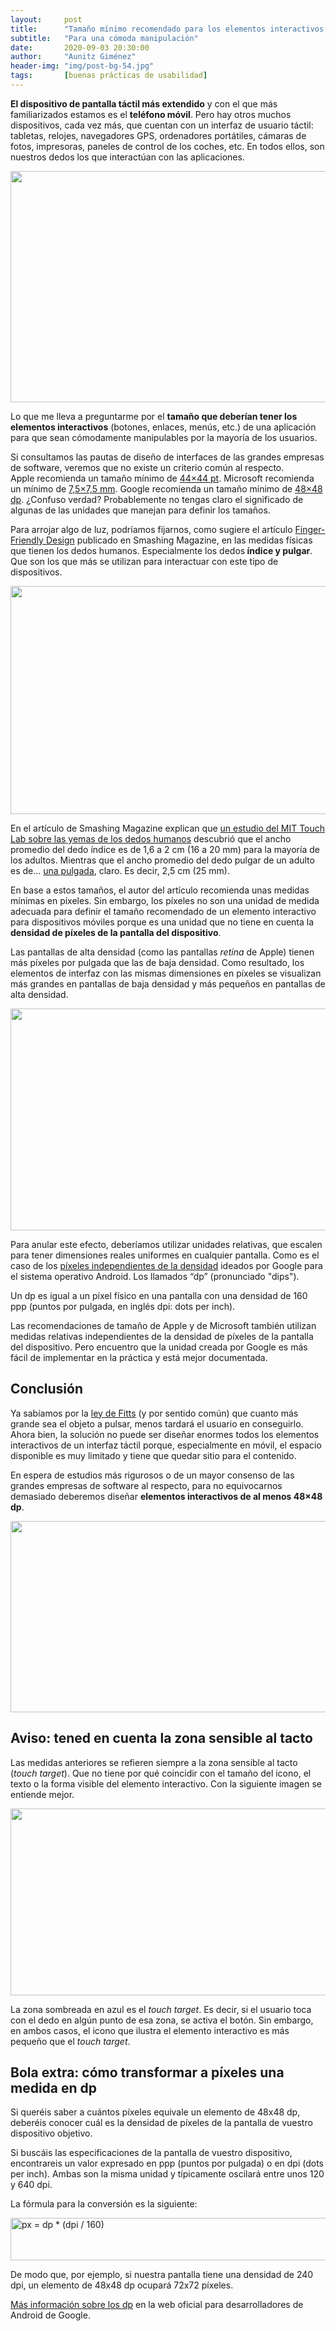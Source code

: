 ```yaml
---
layout:     post
title:      "Tamaño mínimo recomendado para los elementos interactivos en dispositivo táctil"
subtitle:   "Para una cómoda manipulación"
date:       2020-09-03 20:30:00
author:     "Aunitz Giménez"
header-img: "img/post-bg-54.jpg"
tags:       [buenas prácticas de usabilidad]
---
```


<p><strong>El dispositivo de pantalla táctil más extendido</strong> y con el que más familiarizados estamos es el <strong>teléfono móvil</strong>. Pero hay otros muchos dispositivos, cada vez más, que cuentan con un interfaz de usuario táctil: tabletas, relojes, navegadores GPS, ordenadores portátiles, cámaras de fotos, impresoras, paneles de control de los coches, etc. En todos ellos, son nuestros dedos los que interactúan con las aplicaciones.</p>

<p><img src="{{ site.baseurl }}/img/tamano-minimo-elementos-interactivos-dispositivo-tactil-01.jpg" loading="lazy" alt="" width="720" height="370"></p>

<p>Lo que me lleva a preguntarme por el <strong>tamaño que deberían tener los elementos interactivos</strong> (botones, enlaces, menús, etc.) de una aplicación para que sean cómodamente manipulables por la mayoría de los usuarios.</p>

<p>Si consultamos las pautas de diseño de interfaces de las grandes empresas de software, veremos que no existe un criterio común al respecto. Apple recomienda un tamaño mínimo de <a href="https://developer.apple.com/design/human-interface-guidelines/ios/visual-design/adaptivity-and-layout/" target="_blank" rel="noopener noreferrer">44×44 pt</a>. Microsoft recomienda un mínimo de <a href="https://docs.microsoft.com/en-us/windows/uwp/design/input/guidelines-for-targeting#target-size" target="_blank" rel="noopener noreferrer">7,5×7,5 mm</a>. Google recomienda un tamaño mínimo de <a href="https://material.io/design/usability/accessibility.html#layout-and-typography" target="_blank" rel="noopener noreferrer">48×48 dp</a>. ¿Confuso verdad? Probablemente no tengas claro el significado de algunas de las unidades que manejan para definir los tamaños.</p>

<p>Para arrojar algo de luz, podríamos fijarnos, como sugiere el artículo <a href="https://www.smashingmagazine.com/2012/02/finger-friendly-design-ideal-mobile-touchscreen-target-sizes/" target="_blank" rel="noopener noreferrer">Finger-Friendly Design</a> publicado en Smashing Magazine, en las medidas físicas que tienen los dedos humanos. Especialmente los dedos<strong> índice y pulgar</strong>. Que son los que más se utilizan para interactuar con este tipo de dispositivos.</p>

<p><img src="{{ site.baseurl }}/img/tamano-minimo-elementos-interactivos-dispositivo-tactil-02.jpg" loading="lazy" alt="" width="720" height="365"></p>

<p>En el artículo de Smashing Magazine explican que <a href="http://touchlab.mit.edu/publications/2003_009.pdf" target="_blank" rel="noopener noreferrer">un estudio del MIT Touch Lab sobre las yemas de los dedos humanos</a> descubrió que el ancho promedio del dedo índice es de 1,6 a 2 cm (16 a 20 mm) para la mayoría de los adultos. Mientras que el ancho promedio del dedo pulgar de un adulto es de… <a href="http://en.wikipedia.org/wiki/Finger_(unit)" target="_blank" rel="noopener noreferrer">una pulgada</a>, claro. Es decir, 2,5 cm (25 mm).</p>

<p>En base a estos tamaños, el autor del artículo recomienda unas medidas mínimas en píxeles. Sin embargo, los píxeles no son una unidad de medida adecuada para definir el tamaño recomendado de un elemento interactivo para dispositivos móviles porque es una unidad que no tiene en cuenta la <strong>densidad de píxeles de la pantalla del dispositivo</strong>.</p>

<p>Las pantallas de alta densidad (como las pantallas <em>retina</em> de Apple) tienen más píxeles por pulgada que las de baja densidad. Como resultado, los elementos de interfaz con las mismas dimensiones en píxeles se visualizan más grandes en pantallas de baja densidad y más pequeños en pantallas de alta densidad.</p>

<p><img src="{{ site.baseurl }}/img/tamano-minimo-elementos-interactivos-dispositivo-tactil-03.png" loading="lazy" alt="" width="722" height="355"></p>

<p>Para anular este efecto, deberíamos utilizar unidades relativas, que escalen para tener dimensiones reales uniformes en cualquier pantalla. Como es el caso de los <a href="https://material.io/design/layout/pixel-density.html#pixel-density" target="_blank" rel="noopener noreferrer">píxeles independientes de la densidad</a> ideados por Google para el sistema operativo Android. Los llamados “dp” (pronunciado "dips").</p>

<p>Un dp es igual a un píxel físico en una pantalla con una densidad de 160 ppp (puntos por pulgada, en inglés dpi: dots per inch).</p>

<p>Las recomendaciones de tamaño de Apple y de Microsoft también utilizan medidas relativas independientes de la densidad de píxeles de la pantalla del dispositivo. Pero encuentro que la unidad creada por Google es más fácil de implementar en la práctica y está mejor documentada.</p>

<h2>Conclusión</h2>

<p>Ya sabíamos por la <a href="{{ site.baseurl }}{% post_url 2018-01-21-ley-01-ley-de-fitts %}">ley de Fitts</a> (y por sentido común) que cuanto más grande sea el objeto a pulsar, menos tardará el usuario en conseguirlo. Ahora bien, la solución no puede ser diseñar enormes todos los elementos interactivos de un interfaz táctil porque, especialmente en móvil, el espacio disponible es muy limitado y tiene que quedar sitio para el contenido.</p>

<p>En espera de estudios más rigurosos o de un mayor consenso de las grandes empresas de software al respecto, para no equivocarnos demasiado deberemos diseñar <strong>elementos interactivos de al menos 48×48 dp</strong>.</p>

<p><img src="{{ site.baseurl }}/img/tamano-minimo-elementos-interactivos-dispositivo-tactil-04.png" loading="lazy" alt="" width="722" height="306"></p>

<h2>Aviso: tened en cuenta la zona sensible al tacto</h2>

<p>Las medidas anteriores se refieren siempre a la zona sensible al tacto (<em>touch target</em>). Que no tiene por qué coincidir con el tamaño del icono, el texto o la forma visible del elemento interactivo. Con la siguiente imagen se entiende mejor.</p>

<p><img src="{{ site.baseurl }}/img/tamano-minimo-elementos-interactivos-dispositivo-tactil-05.png" loading="lazy" alt="" width="722" height="299"></p>

<p>La zona sombreada en azul es el <em>touch target</em>. Es decir, si el usuario toca con el dedo en algún punto de esa zona, se activa el botón. Sin embargo, en ambos casos, el icono que ilustra el elemento interactivo es más pequeño que el <em>touch target</em>.</p>

<h2>Bola extra: cómo transformar a píxeles una medida en dp</h2>

<p>Si queréis saber a cuántos píxeles equivale un elemento de 48x48 dp, deberéis conocer cuál es la densidad de píxeles de la pantalla de vuestro dispositivo objetivo.</p>

<p>Si buscáis las especificaciones de la pantalla de vuestro dispositivo, encontrareis un valor expresado en ppp (puntos por pulgada) o en dpi (dots per inch). Ambas son la misma unidad y típicamente oscilará entre unos 120 y 640 dpi.</p>

<p>La fórmula para la conversión es la siguiente:</p>

<p><img src="{{ site.baseurl }}/img/tamano-minimo-elementos-interactivos-dispositivo-tactil-06.png" loading="lazy" alt="px = dp * (dpi / 160)" width="722" height="68"></p>

<p>De modo que, por ejemplo, si nuestra pantalla tiene una densidad de 240 dpi, un elemento de 48x48 dp ocupará 72x72 píxeles.</p>

<p><a href="https://developer.android.com/training/multiscreen/screendensities" target="_blank" rel="noopener noreferrer">Más información sobre los dp</a> en la web oficial para desarrolladores de Android de Google.</p>